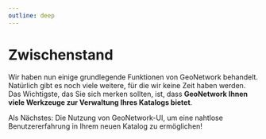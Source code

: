 ```yaml
---
outline: deep
---
```


# Zwischenstand

Wir haben nun einige grundlegende Funktionen von GeoNetwork behandelt. Natürlich gibt es noch viele weitere, für die wir keine Zeit haben werden. Das Wichtigste, das Sie sich merken sollten, ist, dass **GeoNetwork Ihnen viele Werkzeuge zur Verwaltung Ihres Katalogs bietet**.

Als Nächstes: Die Nutzung von GeoNetwork-UI, um eine nahtlose Benutzererfahrung in Ihrem neuen Katalog zu ermöglichen!
